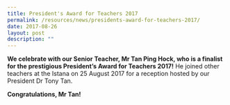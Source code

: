 ```yaml
---
title: President's Award for Teachers 2017
permalink: /resources/news/presidents-award-for-teachers-2017/
date: 2017-08-26
layout: post
description: ""
---
```

**We celebrate with our Senior Teacher, Mr Tan Ping Hock, who is a finalist for the prestigious President’s Award for Teachers 2017!** He joined other teachers at the Istana on 25 August 2017 for a reception hosted by our President Dr Tony Tan.

**Congratulations, Mr Tan!**